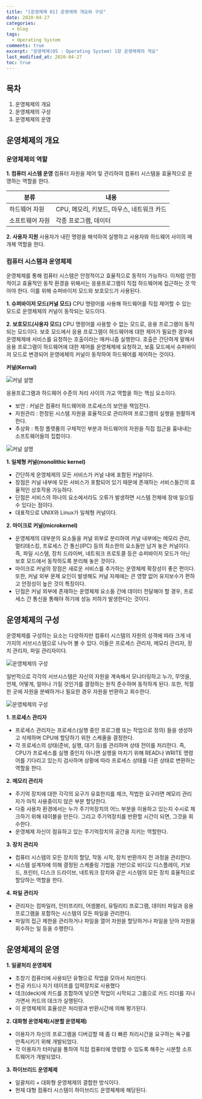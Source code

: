 ```yaml
---
title: "[운영체제 01] 운영체제 개요와 구성" 
date: 2020-04-27
categories:
  - blog
tags:
  - Operating System
comments: true
excerpt: "운영체제(OS : Operating System) 1장 운영체제의 개요"
last_modified_at: 2020-04-27
toc: true
---
```


## 목차

1. 운영체제의 개요
2. 운영체제의 구성
3. 운영체제의 운영

## 운영체제의 개요

### 운영체제의 역할

**1. 컴퓨터 시스템 운영**
컴퓨터 자원을 제어 및 관리하여 컴퓨터 시스템을 효율적으로 운영하는 역할을 한다.

| 분류 | 내용 |
|--------|---------------------|
|하드웨어 자원 | CPU, 메모리, 키보드, 마우스, 네트워크 카드 |
|소프트웨어 자원 | 각종 프로그램, 데이터 |

**2. 사용자 지원**
사용자가 내린 명령을 해석하여 실행하고 사용자와 하드웨어 사이의 매개체 역할을 한다.


### 컴퓨터 시스템과 운영체제

운영체제를 통해 컴퓨터 시스템은 안정적이고 효율적으로 동작이 가능하다. 이처럼 안정적이고 효율적인 동작 환경을 위해서는 응용프로그램이 직접 하드웨어에 접근하는 것 막아야 한다. 이를 위해 슈퍼바이저 모드와 보호모드가 사용된다.

**1. 슈퍼바이저 모드(커널 모드)**
CPU 명령어를 사용해 하드웨어를 직접 제어할 수 있는 모드로 운영체제의 커널이 동작되는 모드이다. 

**2. 보호모드(사용자 모드)** 
CPU 명령어를 사용할 수 없는 모드로, 응용 프로그램이 동작되는 모드이다. 보호 모드에서 응용 프로그램이 하드웨어에 대한 제어가 필요한 경우에 운영체제에 서비스를 요청하는 호출이라는 매커니즘 실행한다. 호출은 간단하게 말해서 응용 프로그램이 하드웨어에 대한 제어를 운영체제에 요청하고, 보홈 모드에서 슈퍼바이저 모드로 변경되어 운영에체의 커널이 동작하여 하드웨어를 제어하는 것이다.


**커널(Kernal)**

![커널 설명](\assets\images\os\os02.png)

응용프로그램과 하드웨어 수준의 처리 사이의 가교 역할을 하는 핵심 요소이다. 
- 보안 : 커널은 컴퓨터 하드웨어와 프로세스의 보안을 책임진다.
- 자원관리 : 한정된 시스템 자원을 효율적으로 관리하여 프로그램의 실행을 원활하게 한다. 
- 추상화 : 특정 플랫폼의 구체적인 부분과 하드웨어의 자원을 직접 접근을 흉내내는 소프트웨어들의 집합이다.


![커널 설명](\assets\images\os\os03.png)

**1. 일체형 커널(monolithic kernel)**
- 간단하게 운영체제의 모든 서비스가 커널 내에 포함된 커널이다.
- 장점은 커널 내부에 모든 서비스가 포함되어 있기 때문에 존재하는 서비스들간의 효율적인 상호작용 가능하다. 
- 단점은 서비스의 하나의 요소에서라도 오류가 발생하면 시스템 전체에 장애 일으킬 수 있다는 점이다. 
- 대표적으로 UNIX와 Linux가 일체형 커널이다.


**2. 마이크로 커널(microkernel)**
- 운영체제의 대부분의 요소들을 커널 외부로 분리하여 커널 내부에는 메모리 관리, 멀티태스킹, 프로세스 간 통신(IPC) 등의 최소한의 요소들만 남겨 놓은 커널이다. 즉, 파일 시스템, 장치 드라이버, 네트워크 프로토콜 등은 슈퍼바이저 모드가 아닌 보호 모드에서 동작하도록 분리해 놓은 것이다. 
- 마이크로 커널의 장점은 새로운 서비스를 추가하는 운영체제 확장성이 좋은 편이다. 또한, 커널 외부 문제 요인이 발생해도 커널 자체에는 큰 영향 없어 유지보수가 편하고 안정성이 높은 것이 특징이다.
- 단점은 커널 외부에 존재하는 운영체제 요소들 간에 데이터 전달해야 할 경우, 프로세스 간 통신을 통해야 하기에 성능 저하가 발생한다는 것이다.


## 운영체제의 구성
운영체제를 구성하는 요소는 다양하지만 컴퓨터 시스템의 자원의 성격에 따라 크게 네 가지의 서브시스템으로 나누어 볼 수 있다. 이들은 프로세스 관리자, 메모리 관리자, 장치 관리자, 파일 관리자이다.

![운영체제의 구성](\assets\images\os\os01.png)

일반적으로 각각의 서브시스템은 자신의 자원을 계속해서 모니터링하고 누가, 무엇을, 언제, 어떻게, 얼마나 가질 것인가를 결정하는 원칙 준수하며 동작하게 된다. 또한, 적절한 곳에 자원을 분배하거나 필요한 경우 자원을 반환하고 회수한다.


![운영체제의 구성](\assets\images\os\os04.png)


**1. 프로세스 관리자**

- 프로세스 관리자는 프로세스(실행 중인 프로그램 또는 작업으로 정의) 들을 생성하고 삭제하며 CPU에 할당하기 위한 스케줄을 결정한다.
- 각 프로세스의 상태(준비, 실행, 대기 등)를 관리하며 상태 전이를 처리한다. 즉, CPU가 프로세스를 실행 중인지 아니면 실행을 마치기 위해 READ나 WRITE 명령어를 기다리고 있는지 검사하며 상황에 따라 프로세스 상태를 다른 상태로 변환하는 역할을 한다.

**2. 메모리 관리자**
- 주기억 장치에 대한 각각의 요구가 유효한지를 체크, 적법한 요구라면 메모리 관리자가 아직 사용중이지 않은 부분 할당한다.
- 다중 사용자 환경에서는 누가 주기억장치의 어느 부분을 이용하고 있는지 수시로 체크하기 위해 테이블을 만든다. 그리고 주기억장치를 반환할 시간이 되면, 그것을 회수한다.
- 운영체제 자신이 점유하고 있는 주기억장치의 공간을 지키는 역할한다.

**3. 장치 관리자**
- 컴퓨터 시스템의 모든 장치의 할당, 작동 시작, 장치 반환까지 전 과정을 관리한다.
- 시스템 설계자에 의해 결정된 스케줄링 기법을 기반으로 비디오 디스플레이, 키보드, 프린터, 디스크 드라이브, 네트워크 장치와 같은 시스템의 모든 장치 효율적으로 할당하는 역할을 한다.

**4. 파일 관리자**
- 관리자는 컴파일러, 인터프리터, 어셈블러, 유틸리티 프로그램, 데이터 파일과 응용 프로그램을 포함하는 시스템의 모든 파일을 관리한다. 
- 파일의 접근 제한을 관리하거나 파일을 열어 자원을 할당하거나 파일을 닫아 자원을 회수하는 일 등을 수행한다.


## 운영체제의 운영

**1. 일괄처리 운영체제**

- 초창기 컴퓨터에 사용되던 유형으로 작업을 모아서 처리한다. 
- 천공 카드나 자기 테이프를 입력장치로 사용했다
- 데크(deck)에 카드를 조합하여 넣으면 작업이 시작되고 그룹으로 카드 리더를 지나가면서 카드의 데크가 실행된다.
- 이 운영체제의 효율성은 처리량과 반환시간에 의해 평가된다.

**2. 대화형 운영체제(시분할 운영체제)**

- 이용자가 자신의 프로그램을 디버깅할 때 좀 더 빠른 처리시간을 요구하는 욕구를 만족시키기 위해 개발되었다.
- 각 이용자가 터미널을 통하여 직접 컴퓨터에 명령할 수 있도록 해주는 시분할 소프트웨어가 개발되었다.

**3. 하이브리드 운영체제**

- 일괄처리 + 대화형 운영체제의 결합한 방식이다.
- 현재 대형 컴퓨터 시스템이 하이브리드 운영체제에 해당된다. 


